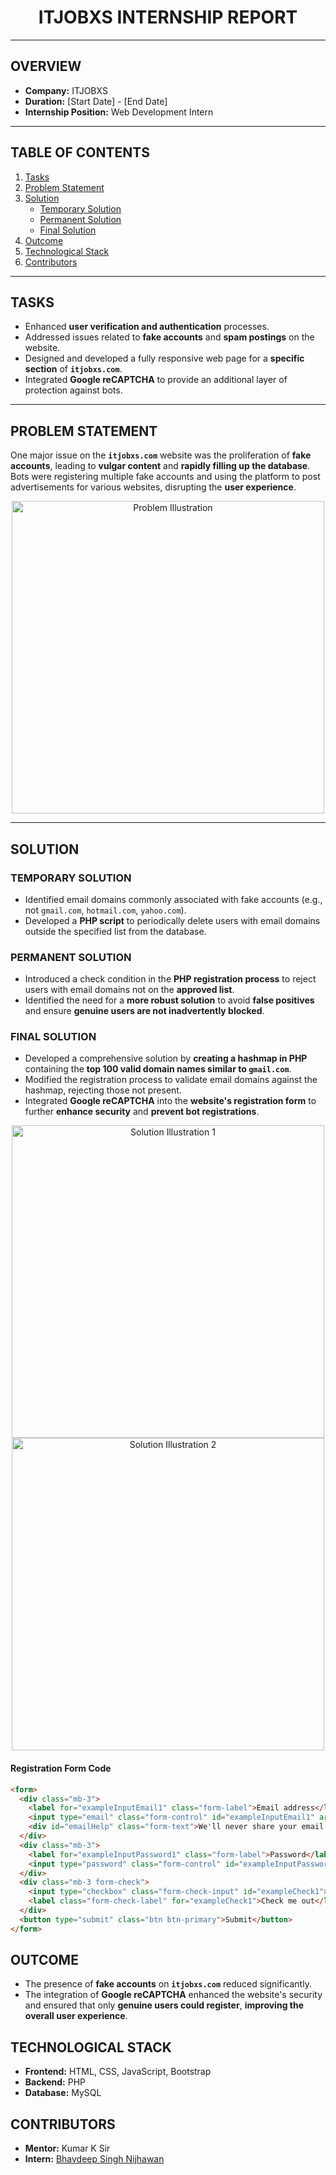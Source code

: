 <h1 align="center">ITJOBXS INTERNSHIP REPORT</h1>

---

## OVERVIEW
- **Company:** ITJOBXS
- **Duration:** [Start Date] - [End Date]
- **Internship Position:** Web Development Intern

---

## TABLE OF CONTENTS
1. [Tasks](#tasks)
2. [Problem Statement](#problem-statement)
3. [Solution](#solution)
   - [Temporary Solution](#temporary-solution)
   - [Permanent Solution](#permanent-solution)
   - [Final Solution](#final-solution)
4. [Outcome](#outcome)
5. [Technological Stack](#technological-stack)
6. [Contributors](#contributors)

---

## TASKS
- Enhanced **user verification and authentication** processes.
- Addressed issues related to **fake accounts** and **spam postings** on the website.
- Designed and developed a fully responsive web page for a **specific section** of **`itjobxs.com`**.
- Integrated **Google reCAPTCHA** to provide an additional layer of protection against bots.

---

## PROBLEM STATEMENT
One major issue on the **`itjobxs.com`** website was the proliferation of **fake accounts**, leading to **vulgar content** and **rapidly filling up the database**. Bots were registering multiple fake accounts and using the platform to post advertisements for various websites, disrupting the **user experience**.

<div align="center">
  <img src="https://github.com/BhavdeepSinghNijhawan/ITJOBXS-Internship/assets/143419096/000ccaf9-ed38-4b14-b009-aa873f2cac0a" width="500" alt="Problem Illustration">
</div>

---

## SOLUTION

### TEMPORARY SOLUTION
- Identified email domains commonly associated with fake accounts (e.g., not `gmail.com`, `hotmail.com`, `yahoo.com`).
- Developed a **PHP script** to periodically delete users with email domains outside the specified list from the database.

### PERMANENT SOLUTION
- Introduced a check condition in the **PHP registration process** to reject users with email domains not on the **approved list**.
- Identified the need for a **more robust solution** to avoid **false positives** and ensure **genuine users are not inadvertently blocked**.

### FINAL SOLUTION
- Developed a comprehensive solution by **creating a hashmap in PHP** containing the **top 100 valid domain names similar to `gmail.com`**.
- Modified the registration process to validate email domains against the hashmap, rejecting those not present.
- Integrated **Google reCAPTCHA** into the **website's registration form** to further **enhance security** and **prevent bot registrations**.

<div align="center">
  <img src="https://github.com/BhavdeepSinghNijhawan/ITJOBXS-Internship/assets/143419096/fa64e06f-f8e8-4f15-9e5c-e1fb4d2fce3d" width="500" alt="Solution Illustration 1">
</div>

<div align="center">
  <img src="https://github.com/BhavdeepSinghNijhawan/ITJOBXS-Internship/assets/143419096/95c5a1aa-4052-4b03-a701-56ecdeed3c71" width="500" alt="Solution Illustration 2">
</div>

#### Registration Form Code
```html
<form>
  <div class="mb-3">
    <label for="exampleInputEmail1" class="form-label">Email address</label>
    <input type="email" class="form-control" id="exampleInputEmail1" aria-describedby="emailHelp">
    <div id="emailHelp" class="form-text">We'll never share your email with anyone else.</div>
  </div>
  <div class="mb-3">
    <label for="exampleInputPassword1" class="form-label">Password</label>
    <input type="password" class="form-control" id="exampleInputPassword1">
  </div>
  <div class="mb-3 form-check">
    <input type="checkbox" class="form-check-input" id="exampleCheck1">
    <label class="form-check-label" for="exampleCheck1">Check me out</label>
  </div>
  <button type="submit" class="btn btn-primary">Submit</button>
</form>
```
## OUTCOME
- The presence of **fake accounts** on **`itjobxs.com`** reduced significantly.
- The integration of **Google reCAPTCHA** enhanced the website's security and ensured that only **genuine users could register**, **improving the overall user experience**.

## TECHNOLOGICAL STACK
- **Frontend:** HTML, CSS, JavaScript, Bootstrap
- **Backend:** PHP
- **Database:** MySQL

## CONTRIBUTORS
- **Mentor:** Kumar K Sir
- **Intern:** [Bhavdeep Singh Nijhawan](https://www.linkedin.com/in/bhavdeep-singh-nijhawan-739634280)
